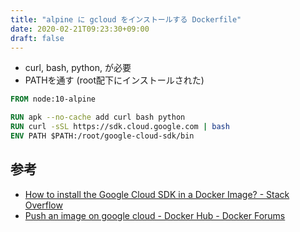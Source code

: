 ```yaml
---
title: "alpine に gcloud をインストールする Dockerfile"
date: 2020-02-21T09:23:30+09:00
draft: false
---
```


- curl, bash, python, が必要
- PATHを通す (root配下にインストールされた)

```dockerfile
FROM node:10-alpine

RUN apk --no-cache add curl bash python
RUN curl -sSL https://sdk.cloud.google.com | bash
ENV PATH $PATH:/root/google-cloud-sdk/bin
```

## 参考

- [How to install the Google Cloud SDK in a Docker Image? - Stack Overflow](https://stackoverflow.com/questions/28372328/how-to-install-the-google-cloud-sdk-in-a-docker-image)
- [Push an image on google cloud - Docker Hub - Docker Forums](https://forums.docker.com/t/push-an-image-on-google-cloud/7538)

